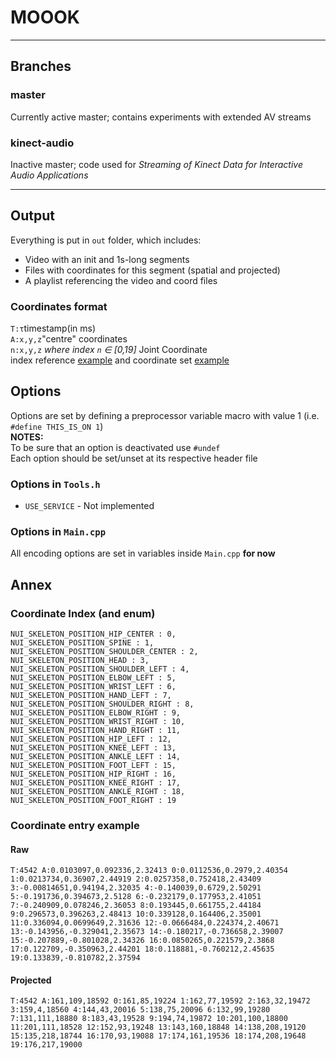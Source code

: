 # MOOOK

---
## Branches
### master
Currently active master; contains experiments with extended AV streams

### kinect-audio
Inactive master; code used for *Streaming of Kinect Data for Interactive Audio Applications*

---
## Output
Everything is put in `out` folder, which includes:
- Video with an init and 1s-long segments
- Files with coordinates for this segment (spatial and projected)
- A playlist referencing the video and coord files 

### Coordinates format
`T:τ`timestamp(in ms)  
`A:x,y,z`"centre" coordinates  
`n:x,y,z` *where index `n` ∈ [0,19]* Joint Coordinate  
index reference [example](#coordinate-index-and-enum) and coordinate set [example](#coordinate-entry-example)


## Options
Options are set by defining a preprocessor variable macro with value 1 (i.e. `#define THIS_IS_ON 1`)  
  **NOTES:**  
To be sure that an option is deactivated use `#undef`  
Each option should be set/unset at its respective header file  
### Options in `Tools.h`  
- `USE_SERVICE` - Not implemented

### Options in `Main.cpp`
All encoding options are set in variables inside `Main.cpp` __for now__


## Annex
### Coordinate Index (and enum)
    NUI_SKELETON_POSITION_HIP_CENTER : 0,
    NUI_SKELETON_POSITION_SPINE : 1,
    NUI_SKELETON_POSITION_SHOULDER_CENTER : 2,
    NUI_SKELETON_POSITION_HEAD : 3,
    NUI_SKELETON_POSITION_SHOULDER_LEFT : 4,
    NUI_SKELETON_POSITION_ELBOW_LEFT : 5,
    NUI_SKELETON_POSITION_WRIST_LEFT : 6,
    NUI_SKELETON_POSITION_HAND_LEFT : 7,
    NUI_SKELETON_POSITION_SHOULDER_RIGHT : 8,
    NUI_SKELETON_POSITION_ELBOW_RIGHT : 9,
    NUI_SKELETON_POSITION_WRIST_RIGHT : 10,
    NUI_SKELETON_POSITION_HAND_RIGHT : 11,
    NUI_SKELETON_POSITION_HIP_LEFT : 12,
    NUI_SKELETON_POSITION_KNEE_LEFT : 13,
    NUI_SKELETON_POSITION_ANKLE_LEFT : 14,
    NUI_SKELETON_POSITION_FOOT_LEFT : 15,
    NUI_SKELETON_POSITION_HIP_RIGHT : 16,
    NUI_SKELETON_POSITION_KNEE_RIGHT : 17,
    NUI_SKELETON_POSITION_ANKLE_RIGHT : 18,
    NUI_SKELETON_POSITION_FOOT_RIGHT : 19
### Coordinate entry example
#### Raw
`T:4542 A:0.0103097,0.092336,2.32413 0:0.0112536,0.2979,2.40354 1:0.0213734,0.36907,2.44919 2:0.0257358,0.752418,2.43409 3:-0.00814651,0.94194,2.32035 4:-0.140039,0.6729,2.50291 5:-0.191736,0.394673,2.5128 6:-0.232179,0.177953,2.41051 7:-0.240909,0.078246,2.36053 8:0.193445,0.661755,2.44184 9:0.296573,0.396263,2.48413 10:0.339128,0.164406,2.35001 11:0.336094,0.0699649,2.31636 12:-0.0666484,0.224374,2.40671 13:-0.143956,-0.329041,2.35673 14:-0.180217,-0.736658,2.39007 15:-0.207889,-0.801028,2.34326 16:0.0850265,0.221579,2.3868 17:0.122709,-0.350963,2.44201 18:0.118881,-0.760212,2.45635 19:0.133839,-0.810782,2.37594`
#### Projected
`T:4542 A:161,109,18592 0:161,85,19224 1:162,77,19592 2:163,32,19472 3:159,4,18560 4:144,43,20016 5:138,75,20096 6:132,99,19280 7:131,111,18880 8:183,43,19528 9:194,74,19872 10:201,100,18800 11:201,111,18528 12:152,93,19248 13:143,160,18848 14:138,208,19120 15:135,218,18744 16:170,93,19088 17:174,161,19536 18:174,208,19648 19:176,217,19000`
